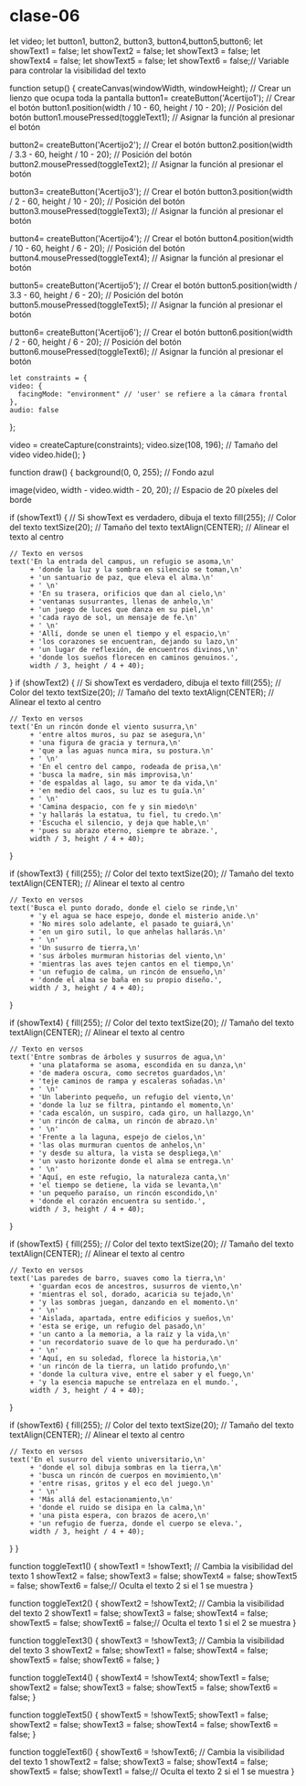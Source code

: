 # clase-06
let video;
let button1, button2, button3, button4,button5,button6;
let showText1 = false;
let showText2 = false;
let showText3 = false;
let showText4 = false;
let showText5 = false;
let showText6 = false;// Variable para controlar la visibilidad del texto

function setup() {
  createCanvas(windowWidth, windowHeight); // Crear un lienzo que ocupa toda la pantalla
  button1= createButton('Acertijo1'); // Crear el botón
  button1.position(width / 10 - 60, height / 10 - 20); // Posición del botón
  button1.mousePressed(toggleText1); // Asignar la función al presionar el botón
  
  button2= createButton('Acertijo2'); // Crear el botón
  button2.position(width / 3.3 - 60, height / 10 - 20); // Posición del botón
  button2.mousePressed(toggleText2); // Asignar la función al presionar el botón
  
  button3= createButton('Acertijo3'); // Crear el botón
  button3.position(width / 2 - 60, height / 10 - 20); // Posición del botón
  button3.mousePressed(toggleText3); // Asignar la función al presionar el botón
  
  button4= createButton('Acertijo4'); // Crear el botón
  button4.position(width / 10 - 60, height / 6 - 20); // Posición del botón
  button4.mousePressed(toggleText4); // Asignar la función al presionar el botón
  
  button5= createButton('Acertijo5'); // Crear el botón
  button5.position(width / 3.3 - 60, height / 6 - 20); // Posición del botón
  button5.mousePressed(toggleText5); // Asignar la función al presionar el botón
  
  button6= createButton('Acertijo6'); // Crear el botón
  button6.position(width / 2 - 60, height / 6 - 20); // Posición del botón
  button6.mousePressed(toggleText6); // Asignar la función al presionar el botón
  
    let constraints = {
    video: {
      facingMode: "environment" // 'user' se refiere a la cámara frontal
    },
    audio: false
  };
  
  video = createCapture(constraints);
  video.size(108, 196); // Tamaño del video
  video.hide();
}

function draw() {
  background(0, 0, 255); // Fondo azul
  
   image(video, width - video.width - 20, 20); // Espacio de 20 píxeles del borde
  
  if (showText1) { // Si showText es verdadero, dibuja el texto
    fill(255); // Color del texto
    textSize(20); // Tamaño del texto
    textAlign(CENTER); // Alinear el texto al centro

    // Texto en versos
    text('En la entrada del campus, un refugio se asoma,\n'
         + 'donde la luz y la sombra en silencio se toman,\n'
         + 'un santuario de paz, que eleva el alma.\n'
         + ' \n'
         + 'En su trasera, orificios que dan al cielo,\n'
         + 'ventanas susurrantes, llenas de anhelo,\n'
         + 'un juego de luces que danza en su piel,\n'
         + 'cada rayo de sol, un mensaje de fe.\n'
         + ' \n'
         + 'Allí, donde se unen el tiempo y el espacio,\n'
         + 'los corazones se encuentran, dejando su lazo,\n'
         + 'un lugar de reflexión, de encuentros divinos,\n'
         + 'donde los sueños florecen en caminos genuinos.', 
         width / 3, height / 4 + 40);
 }
   if (showText2) { // Si showText es verdadero, dibuja el texto
    fill(255); // Color del texto
    textSize(20); // Tamaño del texto
    textAlign(CENTER); // Alinear el texto al centro

    // Texto en versos
    text('En un rincón donde el viento susurra,\n'
         + 'entre altos muros, su paz se asegura,\n'
         + 'una figura de gracia y ternura,\n'
         + 'que a las aguas nunca mira, su postura.\n'
         + ' \n'
         + 'En el centro del campo, rodeada de prisa,\n'
         + 'busca la madre, sin más improvisa,\n'
         + 'de espaldas al lago, su amor te da vida,\n'
         + 'en medio del caos, su luz es tu guía.\n'
         + ' \n'
         + 'Camina despacio, con fe y sin miedo\n'
         + 'y hallarás la estatua, tu fiel, tu credo.\n'
         + 'Escucha el silencio, y deja que hable,\n'
         + 'pues su abrazo eterno, siempre te abraze.', 
         width / 3, height / 4 + 40);
 }
  
   if (showText3) { 
    fill(255); // Color del texto
    textSize(20); // Tamaño del texto
    textAlign(CENTER); // Alinear el texto al centro

    // Texto en versos
    text('Busca el punto dorado, donde el cielo se rinde,\n'
         + 'y el agua se hace espejo, donde el misterio anide.\n'
         + 'No mires solo adelante, el pasado te guiará,\n'
         + 'en un giro sutil, lo que anhelas hallarás.\n'
         + ' \n'
         + 'Un susurro de tierra,\n'
         + 'sus árboles murmuran historias del viento,\n'
         + 'mientras las aves tejen cantos en el tiempo,\n'
         + 'un refugio de calma, un rincón de ensueño,\n'
         + 'donde el alma se baña en su propio diseño.', 
         width / 3, height / 4 + 40);
 }
  
   if (showText4) { 
    fill(255); // Color del texto
    textSize(20); // Tamaño del texto
    textAlign(CENTER); // Alinear el texto al centro

    // Texto en versos
    text('Entre sombras de árboles y susurros de agua,\n'
         + 'una plataforma se asoma, escondida en su danza,\n'
         + 'de madera oscura, como secretos guardados,\n'
         + 'teje caminos de rampa y escaleras soñadas.\n'
         + ' \n'
         + 'Un laberinto pequeño, un refugio del viento,\n'
         + 'donde la luz se filtra, pintando el momento,\n'
         + 'cada escalón, un suspiro, cada giro, un hallazgo,\n'
         + 'un rincón de calma, un rincón de abrazo.\n'
         + ' \n'
         + 'Frente a la laguna, espejo de cielos,\n'
         + 'las olas murmuran cuentos de anhelos,\n'
         + 'y desde su altura, la vista se despliega,\n'
         + 'un vasto horizonte donde el alma se entrega.\n'
         + ' \n'
         + 'Aquí, en este refugio, la naturaleza canta,\n'
         + 'el tiempo se detiene, la vida se levanta,\n'
         + 'un pequeño paraíso, un rincón escondido,\n'
         + 'donde el corazón encuentra su sentido.', 
         width / 3, height / 4 + 40);
 }
  
  if (showText5) { 
    fill(255); // Color del texto
    textSize(20); // Tamaño del texto
    textAlign(CENTER); // Alinear el texto al centro

    // Texto en versos
    text('Las paredes de barro, suaves como la tierra,\n'
         + 'guardan ecos de ancestros, susurros de viento,\n'
         + 'mientras el sol, dorado, acaricia su tejado,\n'
         + 'y las sombras juegan, danzando en el momento.\n'
         + ' \n'
         + 'Aislada, apartada, entre edificios y sueños,\n'
         + 'esta se erige, un refugio del pasado,\n'
         + 'un canto a la memoria, a la raíz y la vida,\n'
         + 'un recordatorio suave de lo que ha perdurado.\n'
         + ' \n'
         + 'Aquí, en su soledad, florece la historia,\n'
         + 'un rincón de la tierra, un latido profundo,\n'
         + 'donde la cultura vive, entre el saber y el fuego,\n'
         + 'y la esencia mapuche se entrelaza en el mundo.',
         width / 3, height / 4 + 40);
 }
  
  if (showText6) { 
    fill(255); // Color del texto
    textSize(20); // Tamaño del texto
    textAlign(CENTER); // Alinear el texto al centro

    // Texto en versos
    text('En el susurro del viento universitario,\n'
         + 'donde el sol dibuja sombras en la tierra,\n'
         + 'busca un rincón de cuerpos en movimiento,\n'
         + 'entre risas, gritos y el eco del juego.\n'
         + ' \n'
         + 'Más allá del estacionamiento,\n'
         + 'donde el ruido se disipa en la calma,\n'
         + 'una pista espera, con brazos de acero,\n'
         + 'un refugio de fuerza, donde el cuerpo se eleva.',
         width / 3, height / 4 + 40);
 }
}  

  function toggleText1() {
  showText1 = !showText1; // Cambia la visibilidad del texto 1
  showText2 = false;
  showText3 = false;
  showText4 = false;
  showText5 = false;
  showText6 = false;// Oculta el texto 2 si el 1 se muestra
}

function toggleText2() {
  showText2 = !showText2; // Cambia la visibilidad del texto 2
  showText1 = false;
  showText3 = false;
  showText4 = false;
  showText5 = false;
  showText6 = false;// Oculta el texto 1 si el 2 se muestra
}

function toggleText3() {
  showText3 = !showText3; // Cambia la visibilidad del texto 3
  showText2 = false;
  showText1 = false;
  showText4 = false;
  showText5 = false;
  showText6 = false;
}
  
function toggleText4() {
  showText4 = !showText4;
  showText1 = false;
  showText2 = false;
  showText3 = false;
  showText5 = false;
  showText6 = false;
}  

function toggleText5() {
  showText5 = !showText5;
  showText1 = false;
  showText2 = false;
  showText3 = false;
  showText4 = false;
  showText6 = false;
}  

function toggleText6() {
  showText6 = !showText6; // Cambia la visibilidad del texto 1
  showText2 = false;
  showText3 = false;
  showText4 = false;
  showText5 = false;
  showText1 = false;// Oculta el texto 2 si el 1 se muestra
}
